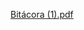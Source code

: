 [Bitácora (1).pdf](https://github.com/PrettySusi/Trabajo-final-algoritmos/files/15493346/Bitacora.1.pdf)
